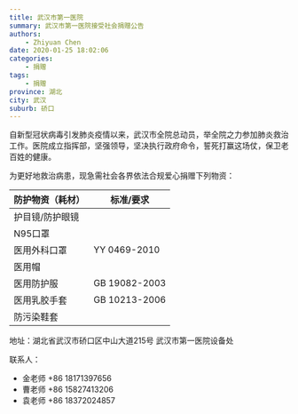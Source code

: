 ```yaml
---
title: 武汉市第一医院
summary: 武汉市第一医院接受社会捐赠公告
authors: 
    - Zhiyuan Chen
date: 2020-01-25 18:02:06
categories: 
    - 捐赠
tags: 
    - 捐赠
province: 湖北
city: 武汉
suburb: 硚口
---
```


自新型冠状病毒引发肺炎疫情以来，武汉市全院总动员，举全院之力参加肺炎救治工作。医院成立指挥部，坚强领导，坚决执行政府命令，誓死打赢这场仗，保卫老百姓的健康。

为更好地救治病患，现急需社会各界依法合规爱心捐赠下列物资：

|  防护物资（耗材）  |  标准/要求  |
|------------------|-----------|
|  护目镜/防护眼镜  |  
|  N95口罩  |  
|  医用外科口罩  |  YY 0469-2010
|  医用帽  |  
|  医用防护服  |  GB 19082-2003
|  医用乳胶手套  |  GB 10213-2006
|  防污染鞋套  |  

地址：湖北省武汉市硚口区中山大道215号 武汉市第一医院设备处

联系人：

+ 金老师 +86 18171397656
+ 曹老师 +86 15827413206
+ 袁老师 +86 18372024857
